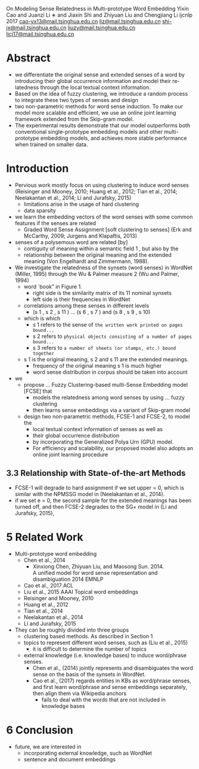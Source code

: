 On Modeling Sense Relatedness in Multi-prototype Word Embedding
Yixin Cao and Juanzi Li ∗ and Jiaxin Shi and Zhiyuan Liu and Chengjiang Li
ijcnlp 2017
cao-yx13@mail.tsinghua.edu.cn
ljz@mail.tsinghua.edu.cn
shi-jx@mail.tsinghua.edu.cn
liuzy@mail.tsinghua.edu.cn
licj17@mail.tsinghua.edu.cn

# Abstract

* we differentiate the original sense and extended senses of a word by
  introducing their global occurrence information and model their re-
  latedness through the local textual context information.  
* Based on the idea of fuzzy clustering, we introduce a random process to
  integrate these two types of senses and design 
* two non-parametric methods for word sense induction. To make our model more
  scalable and efficient, we use an online joint learning framework extended
  from the Skip-gram model. 
* The experimental results demonstrate that our model outperforms both
  conventional single-prototype embedding models and other multi-prototype
  embedding models, and achieves more stable performance when trained on
  smaller data.

# Introduction

* Pervious work mostly focus on using clustering to induce word senses 
  (Reisinger and Mooney, 2010; Huang et al., 2012; Tian et al., 2014;
  Neelakantan et al., 2014; Li and Jurafsky, 2015)
  * limitations arise in the usage of hard clustering
  * data sparsity
* we learn the embedding vectors of the word senses 
  with some common features if the senses are related
  * Graded Word Sense Assignment [soft clustering to senses]
    (Erk and McCarthy, 2009; Jurgens and Klapaftis, 2013)
* senses of a polysemous word are related [by]
  * contiguity of meaning within a semantic field 1 , but also by the
  * relationship between the original meaning and the extended meaning 
    (Von Engelhardt and Zimmermann, 1988). 
* We investigate the relatedness of the synsets (word senses) in WordNet
  (Miller, 1995) through the Wu & Palmer measure 2 (Wu and Palmer, 1994)
  * word `book” in Figure 1.
    * right side is the similarity matrix of its 11 nominal synsets
    * left side is their frequencies in WordNet
  * correlations among these senses in different levels
    * (s 1 , s 2 , s 11 ) ... (s 6 , s 7 ) and (s 8 , s 9 , s 10)
  * which is which
    * s 1 refers to the sense of `the written work printed on pages bound...`
    * s 2 refers to `physical objects consisting of a number of pages bound...`
    * s 3 refers to `a number of sheets (or stamps, etc.) bound together`
  * s 1 is the original meaning, s 2 and s 11 are the extended meanings.
    * frequency of the original meaning s 1 is much higher 
    * word sense distribution in corpus should be taken into account
* we 
  * propose ... Fuzzy Clustering-based multi-Sense Embedding model [FCSE] that
    * models the relatedness among word senses by using ... fuzzy clustering
    * then learns sense embeddings via a variant of Skip-gram model
  * design two non-parametric methods, FCSE-1 and FCSE-2, to model the
    * local textual context information of senses as well as 
    * their global occurrence distribution 
    * by incorporating the Generalized Polya Urn (GPU) model. 
    * For efficiency and scalability, our proposed model also adopts an 
      online joint learning procedure

## 3.3 Relationship with State-of-the-art Methods

* FCSE-1 will degrade to hard assignment if we set upper = 0, which is 
  similar with the NPMSSG model in (Neelakantan et al., 2014).
* if we set e = 0, the second sample for the extended meanings has been turned
  off, and then FCSE-2 degrades to the SG+ model in (Li and Jurafsky, 2015),

# 5 Related Work

* Multi-prototype word embedding 
  * Chen et al., 2014
    * Xinxiong Chen, Zhiyuan Liu, and Maosong Sun. 2014.  
      A unified model for word sense representation and disambiguation
      2014 EMNLP
  * Cao et al., 2017 ACL
  * Liu et al., 2015 AAAI Topical word embeddings 
  * Reisinger and Mooney, 2010
  * Huang et al., 2012
  * Tian et al., 2014
  * Neelakantan et al., 2014
  * Li and Jurafsky, 2015
* They can be roughly divided into three groups
  * clustering based methods. As described in Section 1 
  * topics to represent different word senses, such as (Liu et al., 2015)
    * it is difficult to determine the number of topics
  * external knowledge (i.e. knowledge bases) to induce word/phrase senses.
    * Chen et al., (2014) jointly represents and disambiguates the word sense
      on the basis of the synsets in WordNet.  
    * Cao et al., (2017) regards entities in KBs as word/phrase senses, and
      first learn word/phrase and sense embeddings separately, then align them
      via Wikipedia anchors
      * fails to deal with the words that are not included in knowledge bases

# 6 Conclusion

* future, we are interested in 
  * incorporating external knowledge, such as WordNet
  * sentence and document embeddings
